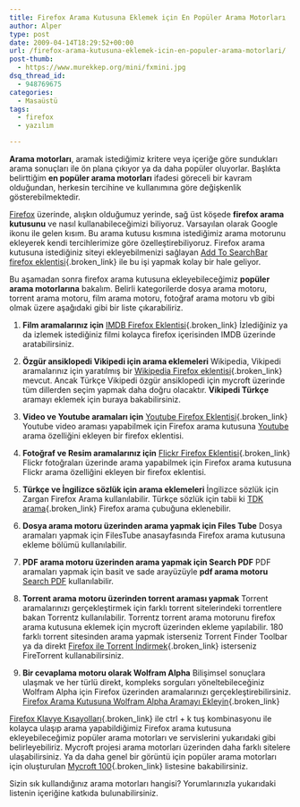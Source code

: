 ```yaml
---
title: Firefox Arama Kutusuna Eklemek için En Popüler Arama Motorları
author: Alper
type: post
date: 2009-04-14T18:29:52+00:00
url: /firefox-arama-kutusuna-eklemek-icin-en-populer-arama-motorlari/
post-thumb:
  - https://www.murekkep.org/mini/fxmini.jpg
dsq_thread_id:
  - 948769675
categories:
  - Masaüstü
tags:
  - firefox
  - yazılım

---
```

**Arama motorları**, aramak istediğimiz kritere veya içeriğe göre sundukları arama sonuçları ile ön plana çıkıyor ya da daha popüler oluyorlar. Başlıkta belirttiğim **en popüler arama motorları** ifadesi göreceli bir kavram olduğundan, herkesin tercihine ve kullanımına göre değişkenlik gösterebilmektedir. 

[Firefox][1] üzerinde, alışkın olduğumuz yerinde, sağ üst köşede **firefox arama kutusunu** ve nasıl kullanabileceğimizi biliyoruz. Varsayılan olarak Google ikonu ile gelen kısım. Bu arama kutusu kısmına istediğimiz arama motorunu ekleyerek kendi tercihlerimize göre özelleştirebiliyoruz. Firefox arama kutusuna istediğiniz siteyi ekleyebilmenizi sağlayan [Add To SearchBar firefox eklentisi][2]{.broken_link} ile bu işi yapmak kolay bir hale geliyor.

Bu aşamadan sonra firefox arama kutusuna ekleyebileceğimiz **popüler arama motorlarına** bakalım. Belirli kategorilerde dosya arama motoru, torrent arama motoru, film arama motoru, fotoğraf arama motoru vb gibi olmak üzere aşağıdaki gibi bir liste çıkarabiliriz.<!--more-->

  1. **Film aramalarınız için** [IMDB Firefox Eklentisi][3]{.broken_link}
İzlediğiniz ya da izlemek istediğiniz filmi kolayca firefox içerisinden IMDB üzerinde aratabilirsiniz. 

  2. **Özgür ansiklopedi Vikipedi için arama eklemeleri**
Wikipedia, Vikipedi aramalarınız için yaratılmış bir [Wikipedia Firefox eklentisi][4]{.broken_link} mevcut. Ancak Türkçe Vikipedi özgür ansiklopedi için mycroft üzerinde tüm dillerden seçim yapmak daha doğru olacaktır. **Vikipedi Türkçe** aramayı eklemek için buraya bakabilirsiniz. 

  3. **Video ve Youtube aramaları için** [Youtube Firefox Eklentisi][5]{.broken_link}
Youtube video araması yapabilmek için Firefox arama kutusuna [Youtube][6] arama özelliğini ekleyen bir firefox eklentisi. 

  4. **Fotoğraf ve Resim aramalarınız için** [Flickr Firefox Eklentisi][7]{.broken_link}
Flickr fotoğraları üzerinde arama yapabilmek için Firefox arama kutusuna Flickr arama özelliğini ekleyen bir firefox eklentisi. 

  5. **Türkçe ve İngilizce sözlük için arama eklemeleri**
İngilizce sözlük için Zargan Firefox Arama kullanılabilir. Türkçe sözlük için tabii ki [TDK arama][8]{.broken_link} Firefox arama çubuğuna eklenebilir. 

  6. **Dosya arama motoru üzerinden arama yapmak için Files Tube**
Dosya aramaları yapmak için FilesTube anasayfasında Firefox arama kutusuna ekleme bölümü kullanılabilir.

  7. **PDF arama motoru üzerinden arama yapmak için Search PDF**
PDF aramaları yapmak için basit ve sade arayüzüyle **pdf arama motoru** [Search PDF][9] kullanılabilir. 

  8. **Torrent arama motoru üzerinden torrent araması yapmak**
Torrent aramalarınızı gerçekleştirmek için farklı torrent sitelerindeki torrentlere bakan Torrentz kullanılabilir. Torrentz torrent arama motorunu firefox arama kutusuna eklemek için mycroft üzerinden ekleme yapılabilir. 180 farklı torrent sitesinden arama yapmak isterseniz Torrent Finder Toolbar ya da direkt [Firefox ile Torrent İndirmek][10]{.broken_link} isterseniz FireTorrent kullanabilirsiniz. 

  9. **Bir cevaplama motoru olarak Wolfram Alpha**
Bilişimsel sonuçlara ulaşmak ve her türlü direkt, kompleks sorguları yöneltebileceğiniz Wolfram Alpha için Firefox üzerinden aramalarınızı gerçekleştirebilirsiniz. [Firefox Arama Kutusuna Wolfram Alpha Aramayı Ekleyin][11]{.broken_link} </ol> 

[Firefox Klavye Kısayolları][12]{.broken_link} ile ctrl + k tuş kombinasyonu ile kolayca ulaşıp arama yapabildiğimiz Firefox arama kutusuna ekleyebileceğimiz popüler arama motorları ve servislerini yukarıdaki gibi belirleyebiliriz. Mycroft projesi arama motorları üzerinden daha farklı sitelere ulaşabilirsiniz. Ya da daha genel bir görüntü için popüler arama motorları için oluşturulan [Mycroft 100][13]{.broken_link} listesine bakabilirsiniz.

Sizin sık kullandığınız arama motorları hangisi? Yorumlarınızla yukarıdaki listenin içeriğine katkıda bulunabilirsiniz.

 [1]: http://getfirefox.com
 [2]: https://www.murekkep.org/firefox-arama-kutusuna-istediginiz-siteyi-ekleyin-369
 [3]: https://addons.mozilla.org/en-US/firefox/addon/4605
 [4]: https://addons.mozilla.org/en-US/firefox/addon/4614
 [5]: https://addons.mozilla.org/en-US/firefox/addon/10423
 [6]: https://www.murekkep.org/etiket/youtube
 [7]: https://addons.mozilla.org/en-US/firefox/addon/4602
 [8]: http://mycroft.mozdev.org/search-engines.html?name=http%3A%2F%2Fwww.tdk.gov.tr
 [9]: http://search-pdf-books.com/
 [10]: https://www.murekkep.org/firetorrent-firefox-ile-torrent-indirin-905
 [11]: https://www.murekkep.org/firefox-arama-kutusuna-wolfram-alpha-aramayi-ekleyin-2906
 [12]: https://www.murekkep.org/firefox-klavye-kisayollari-261
 [13]: http://mycroft.mozdev.org/dlstats.html